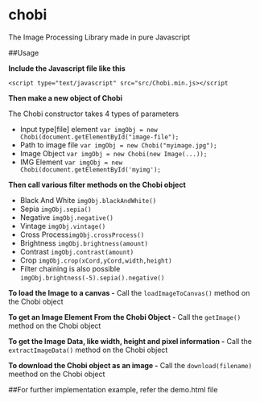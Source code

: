 # chobi
The Image Processing Library made in pure Javascript

##Usage

  __Include the Javascript file like this__
  
  `<script type="text/javascript" src="src/Chobi.min.js></script`
  
  __Then make a new object of Chobi__
  
The Chobi constructor takes 4 types of parameters
* Input type[file] element
    `var imgObj = new Chobi(document.getElementById("image-file");`
* Path to image file
    `var imgObj = new Chobi("myimage.jpg");`
* Image Object
    `var imgObj = new Chobi(new Image(...));`
* IMG Element
        `var imgObj = new Chobi(document.getElementById('myimg');`
  


__Then call various filter methods on the Chobi object__
- Black And White `imgObj.blackAndWhite()`
- Sepia `imgObj.sepia()`
- Negative `imgObj.negative()`
- Vintage `imgObj.vintage()`
- Cross Process`imgObj.crossProcess()`
- Brightness `imgObj.brightness(amount)`
- Contrast `imgObj.contrast(amount)`
- Crop `imgObj.crop(xCord,yCord,width,height)`
- Filter chaining is also possible `imgObj.brightness(-5).sepia().negative()`


    	
__To load the Image to a canvas -__ Call the `loadImageToCanvas()` method on the Chobi object
  
__To get an Image Element From the Chobi Object -__ Call the `getImage()` method on the Chobi object
      
__To get the Image Data, like width, height and pixel information -__ Call the `extractImageData()` method on the Chobi object
      
__To download the Chobi object as an image -__ Call the `download(filename)` meethod on the Chobi object
      
  
##For further implementation example, refer the demo.html file
